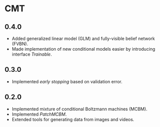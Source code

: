 # CMT

## 0.4.0

- Added generalized linear model (GLM) and fully-visible belief network (FVBN).
- Made implementation of new conditional models easier by introducing interface *Trainable*.

## 0.3.0

- Implemented *early stopping* based on validation error.

## 0.2.0

- Implemented mixture of conditional Boltzmann machines (MCBM).
- Implemented *PatchMCBM*.
- Extended tools for generating data from images and videos.
